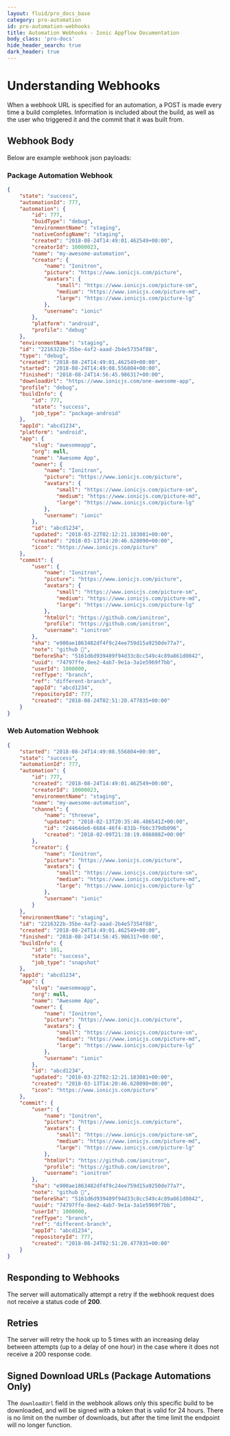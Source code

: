 ```yaml
---
layout: fluid/pro_docs_base
category: pro-automation
id: pro-automation-webhooks
title: Automation Webhooks - Ionic Appflow Documentation
body_class: 'pro-docs'
hide_header_search: true
dark_header: true
---
```


# Understanding Webhooks

When a webhook URL is specified for an automation, a POST is made every time a build completes.  Information is
included about the build, as well as the user who triggered it and the commit that it was built from.

## Webhook Body

Below are example webhook json payloads:

### Package Automation Webhook

```json
{
    "state": "success",
    "automationId": 777,
    "automation": {
        "id": 777,
        "buidType": "debug",
        "environmentName": "staging",
        "nativeConfigName": "staging",
        "created": "2018-08-24T14:49:01.462549+00:00",
        "creatorId": 10000023,
        "name": "my-awesome-automation",
        "creator": {
            "name": "Ionitron",
            "picture": "https://www.ionicjs.com/picture",
            "avatars": {
                "small": "https://www.ionicjs.com/picture-sm",
                "medium": "https://www.ionicjs.com/picture-md",
                "large": "https://www.ionicjs.com/picture-lg"
            },
            "username": "ionic"
        },
        "platform": "android",
        "profile": "debug"
    },
    "environmentName": "staging",
    "id": "2216322b-35be-4af2-aaad-2b4e57354f88",
    "type": "debug",
    "created": "2018-08-24T14:49:01.462549+00:00",
    "started": "2018-08-24T14:49:08.556804+00:00",
    "finished": "2018-08-24T14:56:45.986317+00:00",
    "downloadUrl": "https://www.ionicjs.com/one-awesome-app",
    "profile": "debug",
    "buildInfo": {
        "id": 777,
        "state": "success",
        "job_type": "package-android"
    },
    "appId": "abcd1234",
    "platform": "android",
    "app": {
        "slug": "awesomeapp",
        "org": null,
        "name": "Awesome App",
        "owner": {
            "name": "Ionitron",
            "picture": "https://www.ionicjs.com/picture",
            "avatars": {
                "small": "https://www.ionicjs.com/picture-sm",
                "medium": "https://www.ionicjs.com/picture-md",
                "large": "https://www.ionicjs.com/picture-lg"
            },
            "username": "ionic"
        },
        "id": "abcd1234",
        "updated": "2018-03-22T02:12:21.183081+00:00",
        "created": "2018-03-13T14:20:46.628090+00:00",
        "icon": "https://www.ionicjs.com/picture"
    },
    "commit": {
        "user": {
            "name": "Ionitron",
            "picture": "https://www.ionicjs.com/picture",
            "avatars": {
                "small": "https://www.ionicjs.com/picture-sm",
                "medium": "https://www.ionicjs.com/picture-md",
                "large": "https://www.ionicjs.com/picture-lg"
            },
            "htmlUrl": "https://github.com/ionitron",
            "profile": "https://github.com/ionitron",
            "username": "ionitron"
        },
        "sha": "e900ae1863482df4f9c24ee759d15a9250de77a7",
        "note": "github 🦊",
        "beforeSha": "5161d6d939409f94d33c8cc549c4c89a861d0042",
        "uuid": "74797ffe-8ee2-4ab7-9e1a-3a1e5969f7bb",
        "userId": 1000000,
        "refType": "branch",
        "ref": "different-branch",
        "appId": "abcd1234",
        "repositoryId": 777,
        "created": "2018-08-24T02:51:20.477835+00:00"
    }
}
```

### Web Automation Webhook

```json
{
    "started": "2018-08-24T14:49:08.556804+00:00",
    "state": "success",
    "automationId": 777,
    "automation": {
        "id": 777,
        "created": "2018-08-24T14:49:01.462549+00:00",
        "creatorId": 10000023,
        "environmentName": "staging",
        "name": "my-awesome-automation",
        "channel": {
            "name": "threeve",
            "updated": "2018-02-13T20:35:46.486541Z+00:00",
            "id": "24464de6-6684-46f4-831b-f66c379db096",
            "created": "2018-02-09T21:38:19.086808Z+00:00"
        },
        "creator": {
            "name": "Ionitron",
            "picture": "https://www.ionicjs.com/picture",
            "avatars": {
                "small": "https://www.ionicjs.com/picture-sm",
                "medium": "https://www.ionicjs.com/picture-md",
                "large": "https://www.ionicjs.com/picture-lg"
            },
            "username": "ionic"
        }
    },
    "environmentName": "staging",
    "id": "2216322b-35be-4af2-aaad-2b4e57354f88",
    "created": "2018-08-24T14:49:01.462549+00:00",
    "finished": "2018-08-24T14:56:45.986317+00:00",
    "buildInfo": {
        "id": 101,
        "state": "success",
        "job_type": "snapshot"
    },
    "appId": "abcd1234",
    "app": {
        "slug": "awesomeapp",
        "org": null,
        "name": "Awesome App",
        "owner": {
            "name": "Ionitron",
            "picture": "https://www.ionicjs.com/picture",
            "avatars": {
                "small": "https://www.ionicjs.com/picture-sm",
                "medium": "https://www.ionicjs.com/picture-md",
                "large": "https://www.ionicjs.com/picture-lg"
            },
            "username": "ionic"
        },
        "id": "abcd1234",
        "updated": "2018-03-22T02:12:21.183081+00:00",
        "created": "2018-03-13T14:20:46.628090+00:00",
        "icon": "https://www.ionicjs.com/picture"
    },
    "commit": {
        "user": {
            "name": "Ionitron",
            "picture": "https://www.ionicjs.com/picture",
            "avatars": {
                "small": "https://www.ionicjs.com/picture-sm",
                "medium": "https://www.ionicjs.com/picture-md",
                "large": "https://www.ionicjs.com/picture-lg"
            },
            "htmlUrl": "https://github.com/ionitron",
            "profile": "https://github.com/ionitron",
            "username": "ionitron"
        },
        "sha": "e900ae1863482df4f9c24ee759d15a9250de77a7",
        "note": "github 🦊",
        "beforeSha": "5161d6d939409f94d33c8cc549c4c89a861d0042",
        "uuid": "74797ffe-8ee2-4ab7-9e1a-3a1e5969f7bb",
        "userId": 1000000,
        "refType": "branch",
        "ref": "different-branch",
        "appId": "abcd1234",
        "repositoryId": 777,
        "created": "2018-08-24T02:51:20.477835+00:00"
    }
}
```

## Responding to Webhooks

The server will automatically attempt a retry if the webhook request does not receive a status code of **200**.  

## Retries

The server will retry the hook up to 5 times with an increasing delay between attempts (up to a delay of one hour) in
the case where it does not receive a 200 response code.

## Signed Download URLs (Package Automations Only)

The `downloadUrl` field in the webhook allows only this specific build to be downloaded, and will be signed with a
token that is valid for 24 hours.  There is no limit on the number of downloads, but after the time limit the endpoint
will no longer function.
